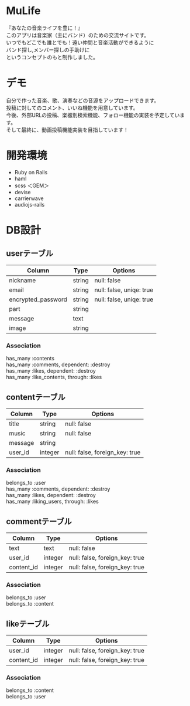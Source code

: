 # MuLife
『あなたの音楽ライフを豊に！』  
このアプリは音楽家（主にバンド）のための交流サイトです。  
いつでもどこでも誰とでも！遠い仲間と音楽活動ができるように  
バンド探し,メンバー探しの手助けに  
というコンセプトのもと制作しました。  
# デモ
自分で作った音楽、歌、演奏などの音源をアップロードできます。  
投稿に対してのコメント、いいね機能を用意しています。  
今後、外部URLの投稿、楽器別検索機能、フォロー機能の実装を予定しています。  
そして最終に、動画投稿機能実装を目指しています！

# 開発環境
* Ruby on Rails
* haml
* scss
＜GEM＞
* devise
* carrierwave
* audiojs-rails

# DB設計
## userテーブル
|Column         |Type   |Options|
|---------------|-------|-------|
|nickname       |string |null: false|
|email          |string |null: false, uniqe: true|
|encrypted_password|string |null: false, uniqe: true|
|part           |string ||
|message        |text   ||
|image          |string ||

### Association
has_many :contents  
has_many :comments, dependent: :destroy  
has_many :likes, dependent: :destroy  
has_many :like_contents, through: :likes  


## contentテーブル
|Column         |Type   |Options|
|---------------|-------|-------|
|title          |string |null: false|
|music          |string |null: false|
|message        |string ||
|user_id        |integer|null: false, foreign_key: true|

### Association
belongs_to :user  
has_many   :comments, dependent: :destroy  
has_many   :likes, dependent: :destroy  
has_many   :liking_users, through: :likes  


## commentテーブル
|Column         |Type   |Options|
|---------------|-------|-------|
|text           |text   |null: false|
|user_id        |integer|null: false, foreign_key: true|
|content_id     |integer|null: false, foreign_key: true|

### Association
belongs_to :user  
belongs_to :content  


## likeテーブル
|Column         |Type   |Options|
|---------------|-------|-------|
|user_id        |integer|null: false, foreign_key: true|
|content_id     |integer|null: false, foreign_key: true|

### Association
belongs_to :content  
belongs_to :user  
